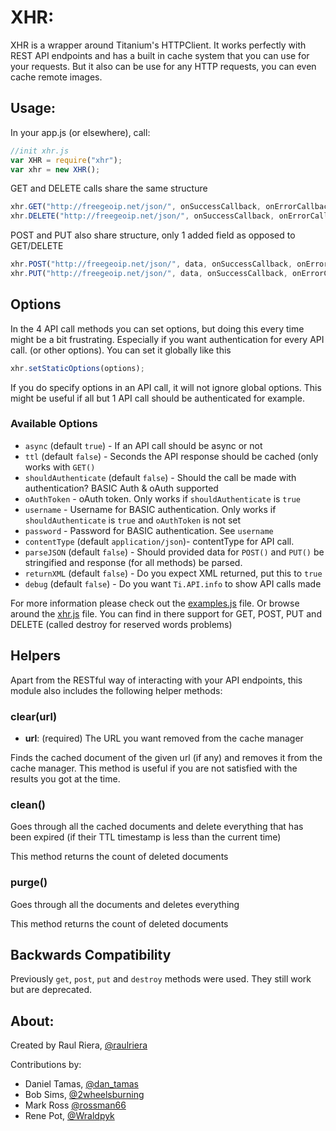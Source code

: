 # XHR:
XHR is a wrapper around Titanium's HTTPClient. It works perfectly with REST API endpoints and has a built in cache system that you can use for your requests. But it also can be use for any HTTP requests, you can even cache remote images.

## Usage:
In your app.js (or elsewhere), call:

```javascript
//init xhr.js
var XHR = require("xhr"); 
var xhr = new XHR();
```

GET and DELETE calls share the same structure
```javascript
xhr.GET("http://freegeoip.net/json/", onSuccessCallback, onErrorCallback, options);
xhr.DELETE("http://freegeoip.net/json/", onSuccessCallback, onErrorCallback, options);
```

 POST and PUT also share structure, only 1 added field as opposed to GET/DELETE
```javascript
xhr.POST("http://freegeoip.net/json/", data, onSuccessCallback, onErrorCallback, options);
xhr.PUT("http://freegeoip.net/json/", data, onSuccessCallback, onErrorCallback, options);
```

## Options

In the 4 API call methods you can set options, but doing this every time might be a bit frustrating. Especially if you want authentication for every API call. (or other options). You can set it globally like this

```javascript
xhr.setStaticOptions(options);
```

If you do specify options in an API call, it will not ignore global options. This might be useful if all but 1 API call should be authenticated for example.

### Available Options

* `async` (default `true`) - If an API call should be async or not
* `ttl` (default `false`) - Seconds the API response should be cached (only works with `GET()`
* `shouldAuthenticate` (default `false`) - Should the call be made with authentication? BASIC Auth & oAuth supported
* `oAuthToken` - oAuth token. Only works if `shouldAuthenticate` is `true`
* `username` - Username for BASIC authentication. Only works if `shouldAuthenticate` is `true` and `oAuthToken` is not set
* `password` - Password for BASIC authentication. See `username`
* `contentType` (default `application/json`)- contentType for API call.
* `parseJSON` (default `false`) - Should provided data for `POST()` and `PUT()` be stringified and response (for all methods) be parsed.
* `returnXML` (default `false`) - Do you expect XML returned, put this to `true`
* `debug` (default `false`) - Do you want `Ti.API.info` to show API calls made

For more information please check out the [examples.js](https://github.com/raulriera/XHR/blob/master/examples.js) file. Or browse around the [xhr.js](https://github.com/raulriera/XHR/blob/master/xhr.js) file. You can find in there support for GET, POST, PUT and DELETE (called destroy for reserved words problems)

## Helpers
Apart from the RESTful way of interacting with your API endpoints, this module also includes the following helper methods:

### clear(url)

* **url**: (required) The URL you want removed from the cache manager

Finds the cached document of the given url (if any) and removes it from the cache manager. This method is useful if you are not satisfied with the results you got at the time.

### clean()
Goes through all the cached documents and delete everything that has been expired (if their TTL timestamp is less than the current time)

This method returns the count of deleted documents

### purge()
Goes through all the documents and deletes everything

This method returns the count of deleted documents

## Backwards Compatibility
Previously `get`, `post`, `put` and `destroy` methods were used. They still work but are deprecated.

## About:
Created by Raul Riera, [@raulriera](http://twitter.com/raulriera)  

Contributions by:

* Daniel Tamas, [@dan_tamas](https://twitter.com/dan_tamas) 
* Bob Sims, [@2wheelsburning](https://twitter.com/2wheelsburning) 
* Mark Ross [@rossman66](https://github.com/rossman66)
* Rene Pot, [@Wraldpyk](https://twitter.com/wraldpyk) 
